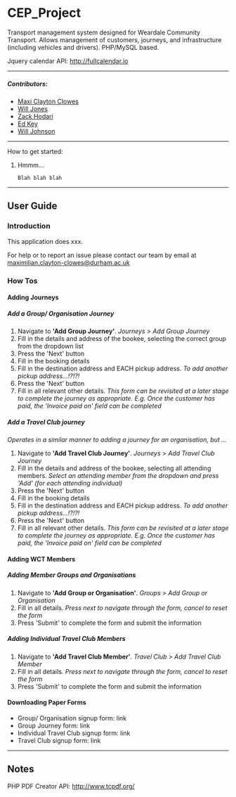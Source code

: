 # CEP_Project

Transport management system designed for Weardale Community Transport. Allows management of customers, journeys, and infrastructure (including vehicles and drivers). PHP/MySQL based.

Jquery calendar API: http://fullcalendar.io  
____________________________________________________________________________

##### Contributors:
 - [Maxi Clayton Clowes](https://github.com/mcclowes)
 - [Will Jones](https://github.com/willjejones)
 - [Zack Hodari](https://github.com/ZackHodari)
 - [Ed Key](https://github.com/keyead)
 - [Will Johnson](https://github.com/WillJCJ)
  
_______________________________________________________________________________

How to get started:

1. Hmmm...  
    ```
    Blah blah blah
    ```

_______________________________________________________________________________

## User Guide
### Introduction
This application does xxx.

For help or to report an issue please contact our team by email at maximilian.clayton-clowes@durham.ac.uk

### How Tos
#### Adding Journeys
##### Add a Group/ Organisation Journey
1. Navigate to **'Add Group Journey'**. *Journeys > Add Group Journey*
2. Fill in the details and address of the bookee, selecting the correct group from the dropdown list
3. Press the 'Next' button
4. Fill in the booking details
5. Fill in the destination address and EACH pickup address. *To add another pickup address...!?!?!*
6. Press the 'Next' button
7. Fill in all relevant other details. *This form can be revisited at a later stage to complete the journey as appropriate. E.g. Once the customer has paid, the 'Invoice paid on' field can be completed*

##### Add a Travel Club journey
*Operates in a similar manner to adding a journey for an organisation, but ...*    
1. Navigate to **'Add Travel Club Journey'**. *Journeys > Add Travel Club Journey*
2. Fill in the details and address of the bookee, selecting all attending members. *Select an attending member from the dropdown and press 'Add' (for each attending individual)*
3. Press the 'Next' button
4. Fill in the booking details
5. Fill in the destination address and EACH pickup address. *To add another pickup address...!?!?!*
6. Press the 'Next' button
7. Fill in all relevant other details. *This form can be revisited at a later stage to complete the journey as appropriate. E.g. Once the customer has paid, the 'Invoice paid on' field can be completed*

#### Adding WCT Members
##### Adding Member Groups and Organisations
1. Navigate to **'Add Group or Organisation'**. *Groups > Add Group or Organisation*
2. Fill in all details. *Press next to navigate through the form, cancel to reset the form*
3. Press 'Submit' to complete the form and submit the information

##### Adding Individual Travel Club Members
1. Navigate to **'Add Travel Club Member'**. *Travel Club > Add Travel Club Member*
2. Fill in all details. *Press next to navigate through the form, cancel to reset the form*
3. Press 'Submit' to complete the form and submit the information

#### Downloading Paper Forms
+ Group/ Organisation signup form: link
+ Group Journey form: link
+ Individual Travel Club signup form: link
+ Travel Club signup form: link

__________________________________________________________________________
## Notes
PHP PDF Creator API: http://www.tcpdf.org/
